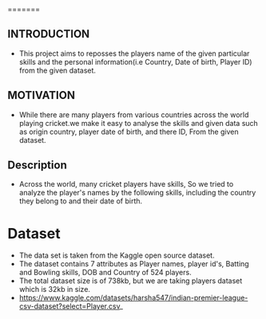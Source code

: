 
=======
## INTRODUCTION

* This project aims to reposses the players name of the given particular skills 
and the personal information(i.e Country, Date of birth, Player ID) from the given dataset.

## MOTIVATION

* While there are many players from various countries across the world playing cricket.we make it 
easy to analyse the skills and given data such as origin country, player date of birth, and there ID,
From the given dataset.


## Description

* Across the world, many cricket players have skills, So we tried to analyze 
  the player's names by the following skills, including the country they belong
  to and their date of birth.


# Dataset

* The data set is taken from the Kaggle open source dataset.
* The dataset contains 7 attributes as Player names, player id's, Batting and
  Bowling skills, DOB and Country of 524 players.
* The total dataset size is of 738kb, but we are taking players dataset which
  is 32kb in size.
* https://www.kaggle.com/datasets/harsha547/indian-premier-league-csv-dataset?select=Player.csv_




 


